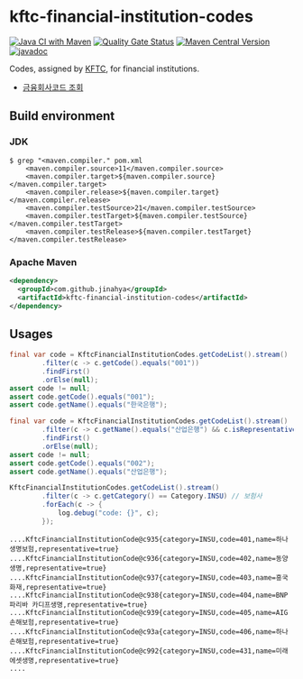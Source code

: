 # kftc-financial-institution-codes

[![Java CI with Maven](https://github.com/jinahya/kftc-financial-institution-codes/actions/workflows/maven.yml/badge.svg)](https://github.com/jinahya/kftc-financial-institution-codes/actions/workflows/maven.yml)
[![Quality Gate Status](https://sonarcloud.io/api/project_badges/measure?project=jinahya_kftc-financial-institution-codes&metric=alert_status)](https://sonarcloud.io/summary/new_code?id=jinahya_kftc-financial-institution-codes)
[![Maven Central Version](https://img.shields.io/maven-central/v/com.github.jinahya/kftc-financial-institution-codes)](https://search.maven.org/artifact/com.github.jinahya/kftc-financial-institution-codes)
[![javadoc](https://javadoc.io/badge2/com.github.jinahya/kftc-financial-institution-codes/javadoc.svg)](https://javadoc.io/doc/com.github.jinahya/kftc-financial-institution-codes)

Codes, assigned by [KFTC](https://www.kftc.or.kr/kftc/data/EgovBankListMove.do), for financial institutions.

* [금융회사코드 조회](https://www.kftc.or.kr/kftc/data/EgovBankListMove.do)


## Build environment

### JDK

```shell
$ grep "<maven.compiler." pom.xml
    <maven.compiler.source>11</maven.compiler.source>
    <maven.compiler.target>${maven.compiler.source}</maven.compiler.target>
    <maven.compiler.release>${maven.compiler.target}</maven.compiler.release>
    <maven.compiler.testSource>21</maven.compiler.testSource>
    <maven.compiler.testTarget>${maven.compiler.testSource}</maven.compiler.testTarget>
    <maven.compiler.testRelease>${maven.compiler.testTarget}</maven.compiler.testRelease>
```

### Apache Maven

```xml
<dependency>
  <groupId>com.github.jinahya</groupId>
  <artifactId>kftc-financial-institution-codes</artifactId>
</dependency>
```

## Usages

```java
final var code = KftcFinancialInstitutionCodes.getCodeList().stream()
        .filter(c -> c.getCode().equals("001"))
        .findFirst()
        .orElse(null);
assert code != null;
assert code.getCode().equals("001");
assert code.getName().equals("한국은행");
```
```java
final var code = KftcFinancialInstitutionCodes.getCodeList().stream()
        .filter(c -> c.getName().equals("산업은행") && c.isRepresentative())
        .findFirst()
        .orElse(null);
assert code != null;
assert code.getCode().equals("002");
assert code.getName().equals("산업은행");
```
```java
KftcFinancialInstitutionCodes.getCodeList().stream()
        .filter(c -> c.getCategory() == Category.INSU) // 보험사
        .forEach(c -> {
            log.debug("code: {}", c);
        });
```
```text
....KftcFinancialInstitutionCode@c935{category=INSU,code=401,name=하나생명보험,representative=true}
....KftcFinancialInstitutionCode@c936{category=INSU,code=402,name=동양생명,representative=true}
....KftcFinancialInstitutionCode@c937{category=INSU,code=403,name=흥국화재,representative=true}
....KftcFinancialInstitutionCode@c938{category=INSU,code=404,name=BNP파리바 카디프생명,representative=true}
....KftcFinancialInstitutionCode@c939{category=INSU,code=405,name=AIG손해보험,representative=true}
....KftcFinancialInstitutionCode@c93a{category=INSU,code=406,name=하나손해보험,representative=true}
....KftcFinancialInstitutionCode@c992{category=INSU,code=431,name=미래에셋생명,representative=true}
....
```
